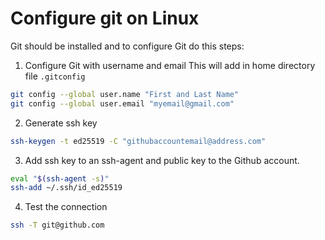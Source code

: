 # Configure git on Linux

Git should be installed and to configure Git do this steps:

1. Configure Git with username and email
This will add in home directory file `.gitconfig`

```sh
git config --global user.name "First and Last Name"
git config --global user.email "myemail@gmail.com"
```

2. Generate ssh key

```sh
ssh-keygen -t ed25519 -C "githubaccountemail@address.com"
```

3. Add ssh key to an ssh-agent and public key to the Github account.

```sh
eval "$(ssh-agent -s)"
ssh-add ~/.ssh/id_ed25519
```

4. Test the connection

```sh
ssh -T git@github.com
```
